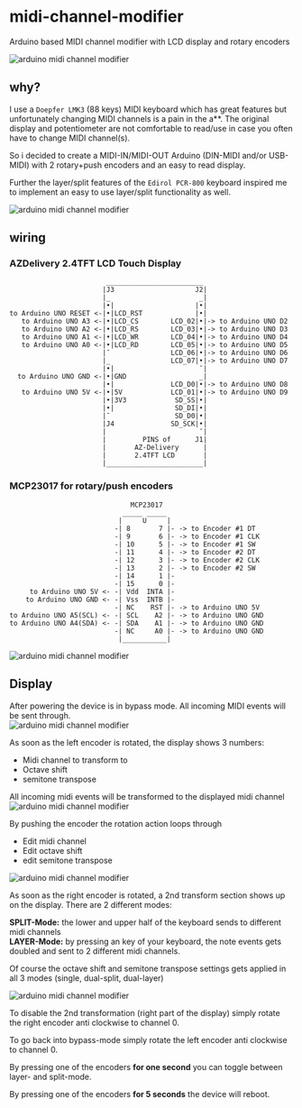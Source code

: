 # midi-channel-modifier
Arduino based MIDI channel modifier with LCD display and rotary encoders

![arduino midi channel modifier](media/arduino-channel-modifier-002.JPG "arduino midi channel modifier")  


## why?
I use a `Doepfer LMK3` (88 keys) MIDI keyboard which has great features but unfortunately changing MIDI channels is a pain in the a**. The original display and potentiometer are not comfortable to read/use in case you often have to change MIDI channel(s).  

So i decided to create a MIDI-IN/MIDI-OUT Arduino (DIN-MIDI and/or USB-MIDI) with 2 rotary+push encoders and an easy to read display.  

Further the layer/split features of the `Edirol PCR-800` keyboard inspired me to implement an easy to use layer/split functionality as well.  

![arduino midi channel modifier](media/arduino-channel-modifier-001.JPG "arduino midi channel modifier")  

## wiring
### AZDelivery 2.4TFT LCD Touch Display
```
                        ________________________
                       |J3                    J2|
                       |_                      _|
                       |•|                    |•|
to Arduino UNO RESET <-|•|LCD_RST             |•|
   to Arduino UNO A3 <-|•|LCD_CS        LCD_02|•|-> to Arduino UNO D2
   to Arduino UNO A2 <-|•|LCD_RS        LCD_03|•|-> to Arduino UNO D3
   to Arduino UNO A1 <-|•|LCD_WR        LCD_04|•|-> to Arduino UNO D4
   to Arduino UNO A0 <-|•|LCD_RD        LCD_05|•|-> to Arduino UNO D5
                       |¯               LCD_06|•|-> to Arduino UNO D6
                       |_               LCD_07|•|-> to Arduino UNO D7
                       |•|                     ¯|
  to Arduino UNO GND <-|•|GND                  _|
                       |•|              LCD_D0|•|-> to Arduino UNO D8
   to Arduino UNO 5V <-|•|5V            LCD_01|•|-> to Arduino UNO D9
                       |•|3V3            SD_SS|•|
                       |•|               SD_DI|•|
                       |¯                SD_D0|•|
                       |J4              SD_SCK|•|
                       |                       ¯|
                       |         PINS of      J1|
                       |       AZ-Delivery      |
                       |       2.4TFT LCD       |
                       |________________________|
```

### MCP23017 for rotary/push encoders
```
                              MCP23017
                            _____ _____
                           |     U     |
                          -| 8       7 |- -> to Encoder #1 DT
                          -| 9       6 |- -> to Encoder #1 CLK
                          -| 10      5 |- -> to Encoder #1 SW
                          -| 11      4 |- -> to Encoder #2 DT
                          -| 12      3 |- -> to Encoder #2 CLK
                          -| 13      2 |- -> to Encoder #2 SW
                          -| 14      1 |-
                          -| 15      0 |-
     to Arduino UNO 5V <- -| Vdd  INTA |-
    to Arduino UNO GND <- -| Vss  INTB |-
                          -| NC    RST |- -> to Arduino UNO 5V
to Arduino UNO A5(SCL) <- -| SCL    A2 |- -> to Arduino UNO GND
to Arduino UNO A4(SDA) <- -| SDA    A1 |- -> to Arduino UNO GND
                          -| NC     A0 |- -> to Arduino UNO GND
                           |___________|
```

![arduino midi channel modifier](media/arduino-channel-modifier-003.JPG "arduino midi channel modifier")  


## Display
After powering the device is in bypass mode. All incoming MIDI events will be sent through.  
![arduino midi channel modifier](media/arduino-channel-modifier-004.JPG "arduino midi channel modifier")  

As soon as the left encoder is rotated, the display shows 3 numbers:  
 - Midi channel to transform to
 - Octave shift
 - semitone transpose

All incoming midi events will be transformed to the displayed midi channel  
![arduino midi channel modifier](media/arduino-channel-modifier-005.JPG "arduino midi channel modifier")  

By pushing the encoder the rotation action loops through  
 - Edit midi channel
 - Edit octave shift
 - edit semitone transpose


![arduino midi channel modifier](media/arduino-channel-modifier-006.JPG "arduino midi channel modifier")  


As soon as the right encoder is rotated, a 2nd transform section shows up on the display. There are 2 different modes:  

**SPLIT-Mode:** the lower and upper half of the keyboard sends to different midi channels  
**LAYER-Mode:** by pressing an key of your keyboard, the note events gets doubled and sent to 2 different midi channels.  

Of course the octave shift and semitone transpose settings gets applied in all 3 modes (single, dual-split, dual-layer)  

![arduino midi channel modifier](media/arduino-channel-modifier-007.JPG "arduino midi channel modifier")  

To disable the 2nd transformation (right part of the display) simply rotate the right encoder anti clockwise to channel 0.  

To go back into bypass-mode simply rotate the left encoder anti clockwise to channel 0.  

By pressing one of the encoders **for one second** you can toggle between layer- and split-mode.  

By pressing one of the encoders **for 5 seconds** the device will reboot.  

